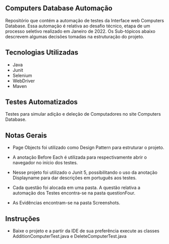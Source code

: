 ## Computers Database Automação
Repositório que contém a automação de testes da Interface web Computers Database. Essa automação é relativa ao desafio técnico, etapa de um processo seletivo realizado em Janeiro de 2022. Os Sub-tópicos abaixo descrevem algumas decisões tomadas na estruturação do projeto.

## Tecnologias Utilizadas

-   Java
-   Junit
-   Selenium
-   WebDriver
-   Maven

## Testes Automatizados

Testes para simular adição e deleção de Computadores no site Computers Database.

## Notas Gerais

-   Page Objects foi utilizado como Design Pattern para estruturar o projeto.
    
-   A anotação Before Each é utilizada para respectivamente abrir o navegador no início dos testes.
    
- Nesse projeto foi utilizado o Junit 5, possibilitando o uso da anotação Displayname para dar descrições em português aos testes.
- Cada questão foi alocada em uma pasta. A questão relativa a automação dos Testes encontra-se na pasta
questionFour.
- As Evidências encontram-se na pasta Screenshots.

## Instruções

-   Baixe o projeto e a partir da IDE de sua preferência execute as classes AdditionComputerTest.java e DeleteComputerTest.java
